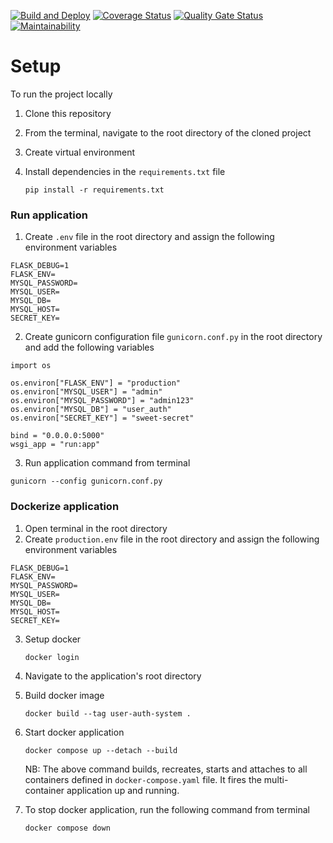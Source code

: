 [![Build and Deploy](https://github.com/codetaskmaster/user-auth-system/actions/workflows/main.yaml/badge.svg?branch=main)](https://github.com/codetaskmaster/user-auth-system/actions/workflows/main.yaml)
[![Coverage Status](https://coveralls.io/repos/github/codetaskmaster/user-auth-system/badge.svg)](https://coveralls.io/github/codetaskmaster/user-auth-system)
[![Quality Gate Status](https://sonarcloud.io/api/project_badges/measure?project=maxwelbarno_user-auth-system&metric=alert_status)](https://sonarcloud.io/summary/new_code?id=maxwelbarno_user-auth-system)
[![Maintainability](https://api.codeclimate.com/v1/badges/3e0cb305a16630b03c30/maintainability)](https://codeclimate.com/github/maxwelbarno/user-auth-system/maintainability)

# Setup

To run the project locally

1. Clone this repository
2. From the terminal, navigate to the root directory of the cloned project
3. Create virtual environment
4. Install dependencies in the `requirements.txt` file

   `pip install -r requirements.txt`

### Run application

1. Create `.env` file in the root directory and assign the following environment variables

```
FLASK_DEBUG=1
FLASK_ENV=
MYSQL_PASSWORD=
MYSQL_USER=
MYSQL_DB=
MYSQL_HOST=
SECRET_KEY=
```

2. Create gunicorn configuration file `gunicorn.conf.py` in the root directory and add the following variables

```
import os

os.environ["FLASK_ENV"] = "production"
os.environ["MYSQL_USER"] = "admin"
os.environ["MYSQL_PASSWORD"] = "admin123"
os.environ["MYSQL_DB"] = "user_auth"
os.environ["SECRET_KEY"] = "sweet-secret"

bind = "0.0.0.0:5000"
wsgi_app = "run:app"
```

3. Run application command from terminal

`gunicorn --config gunicorn.conf.py`

### Dockerize application

1. Open terminal in the root directory
2. Create `production.env` file in the root directory and assign the following environment variables

```
FLASK_DEBUG=1
FLASK_ENV=
MYSQL_PASSWORD=
MYSQL_USER=
MYSQL_DB=
MYSQL_HOST=
SECRET_KEY=
```

3. Setup docker

   `docker login`

4. Navigate to the application's root directory

5. Build docker image

   `docker build --tag user-auth-system .`

6. Start docker application

   `docker compose up --detach --build`

   NB: The above command builds, recreates, starts and attaches to all containers defined in `docker-compose.yaml` file. It fires the multi-container application up and running.

7. To stop docker application, run the following command from terminal

   `docker compose down`
